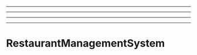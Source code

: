 --------------------------------------------------------------------------------
----------------------------------------------------------------------------------------------------
----------------------------------------------------------------------------------------------------
----------------------------------------------------------------------------------------------------
# RestaurantManagementSystem
